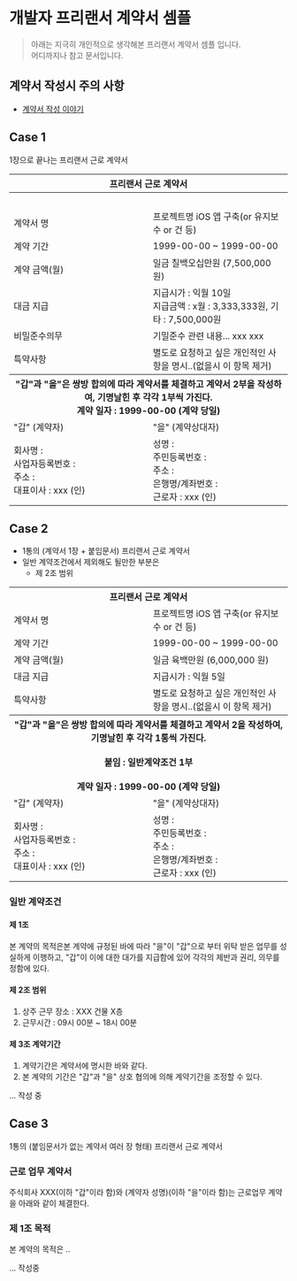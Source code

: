 # 개발자 프리랜서 계약서 셈플
> 아래는 지극히 개인적으로 생각해본 프리랜서 계약서 셈플 입니다. <br />
어디까지나 참고 문서입니다. 

## 계약서 작성시 주의 사항
- [계약서 작성 이야기](https://medium.com/@jang.wangsu/%ED%94%84%EB%A6%AC%EB%9E%9C%EC%84%9C-%EA%B3%84%EC%95%BD%EC%84%9C-%EC%9E%91%EC%84%B1-%EC%9D%B4%EC%95%BC%EA%B8%B0-2848c8db7e1f)

## Case 1

1장으로 끝나는 프리랜서 근로 계약서

<table width="500">
<tr> <th colspan="2">프리랜서 근로 계약서</th> </tr>
<tr> <th colspan="2">&nbsp;</th> </tr>
<tr>
	<td width="30%">계약서 명</td>
	<td width="70%"> 프로젝트명 iOS 앱 구축(or 유지보수 or 건 등) </td>
</tr>
<tr>
	<td>계약 기간</td>
	<td> 1999-00-00 ~ 1999-00-00 </td>
</tr>
<tr>
	<td>계약 금액(월)</td>
	<td> 일금 칠백오십만원 (7,500,000 원) </td>
</tr>
<tr>
	<td>대금 지급</td>
	<td> 지급시가 : 익월 10일 <br /> 지급금액 : x월 : 3,333,333원, 기타 : 7,500,000원 </td>
</tr>
<tr>
	<td>비밀준수의무</td>
	<td> 기밀준수 관련 내용... xxx xxx </td>
</tr>
<tr>
	<td>특약사항</td>
	<td> 별도로 요청하고 싶은 개인적인 사항을 명시..(없을시 이 항목 제거) </td>
</tr>
<tr> <th colspan="2">"갑"과 "을"은 쌍방 합의에 따라 계약서를 체결하고 계약서 2부을 작성하여, 기명날힌 후 각각 1부씩 가진다.<br /> 계약 일자 : 1999-00-00 (계약 당일)</th> </tr>
<tr >
	<td width="50%">"갑" (계약자)</td>
	<td width="50%">"을" (계약상대자)</td>
</tr>
<tr >
	<td width="50%">회사명 : <br />사업자등록번호 : <br />주소 : <br />대표이사 : xxx (인)</td>
	<td width="50%">성명 : <br />주민등록번호 : <br />주소 : <br />은행명/계좌번호 : <br />근로자 : xxx (인)</td>
</tr>
</table>

## Case 2

- 1통의 (계약서 1장 + 붙임문서) 프리랜서 근로 계약서
- 일반 계약조건에서 제외해도 될만한 부분은
    - 제 2조 범위

<table width="500">
<tr> <th colspan="2">프리랜서 근로 계약서</th> </tr>
<tr>
	<td width="30%">계약서 명</td>
	<td width="70%"> 프로젝트명 iOS 앱 구축(or 유지보수 or 건 등) </td>
</tr>
<tr>
	<td>계약 기간</td>
	<td> 1999-00-00 ~ 1999-00-00 </td>
</tr>
<tr>
	<td>계약 금액(월)</td>
	<td> 일금 육백만원 (6,000,000 원) </td>
</tr>
<tr>
	<td>대금 지급</td>
	<td> 지급시가 : 익월 5일 </td>
</tr>
<tr>
	<td>특약사항</td>
	<td> 별도로 요청하고 싶은 개인적인 사항을 명시..(없을시 이 항목 제거) </td>
</tr>
<tr> <th colspan="2">"갑"과 "을"은 쌍방 합의에 따라 계약서를 체결하고 계약서 2을 작성하여, 기명날힌 후 각각 1통씩 가진다.<br /><br/>붙임 : 일반계약조건 1부<br /><br /> 계약 일자 : 1999-00-00 (계약 당일)</th> </tr>
<tr >
	<td width="50%">"갑" (계약자)</td>
	<td width="50%">"을" (계약상대자)</td>
</tr>
<tr >
	<td width="50%">회사명 : <br />사업자등록번호 : <br />주소 : <br />대표이사 : xxx (인)</td>
	<td width="50%">성명 : <br />주민등록번호 : <br />주소 : <br />은행명/계좌번호 : <br />근로자 : xxx (인)</td>
</tr>
</table>

### 일반 계약조건
#### 제 1조 
본 계약의 목적은본 계약에 규정된 바에 따라 "을"이 "갑"으로 부터 위탁 받은 업무를 성실하게 이행하고, "갑"이 이에 대한 대가를 지급함에 있어 각각의 제반과 권리, 의무를 정함에 있다.

#### 제 2조 범위 
1. 상주 근무 장소 : XXX 건물 X층
2. 근무시간 : 09시 00분 ~ 18시 00분

#### 제 3조 계약기간
1. 계약기간은 계약서에 명시한 바와 같다.
2. 본 계약의 기간은 "갑"과 "을" 상호 협의에 의해 계약기간을 조정할 수 있다.

... 작성 중

## Case 3
1통의 (붙임문서가 없는 계약서 여러 장 형태) 프리랜서 근로 계약서


### 근로 업무 계약서
주식회사 XXX(이하 "갑"이라 함)와 (계약자 성명)(이하  "을"이라 함)는 근로업무 계약을 아래와 같이 체결한다.

### 제 1조 목적
본 계약의 목적은 ..

... 작성중
